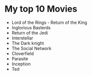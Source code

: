 # My top 10 Movies

- Lord of the Rings - Return of the King
- Inglorious Basterds
- Return of the Jedi
- Interstellar
- The Dark knight
- The Social Network
- Cloverfield
- Parasite
- Inception
- Ted
